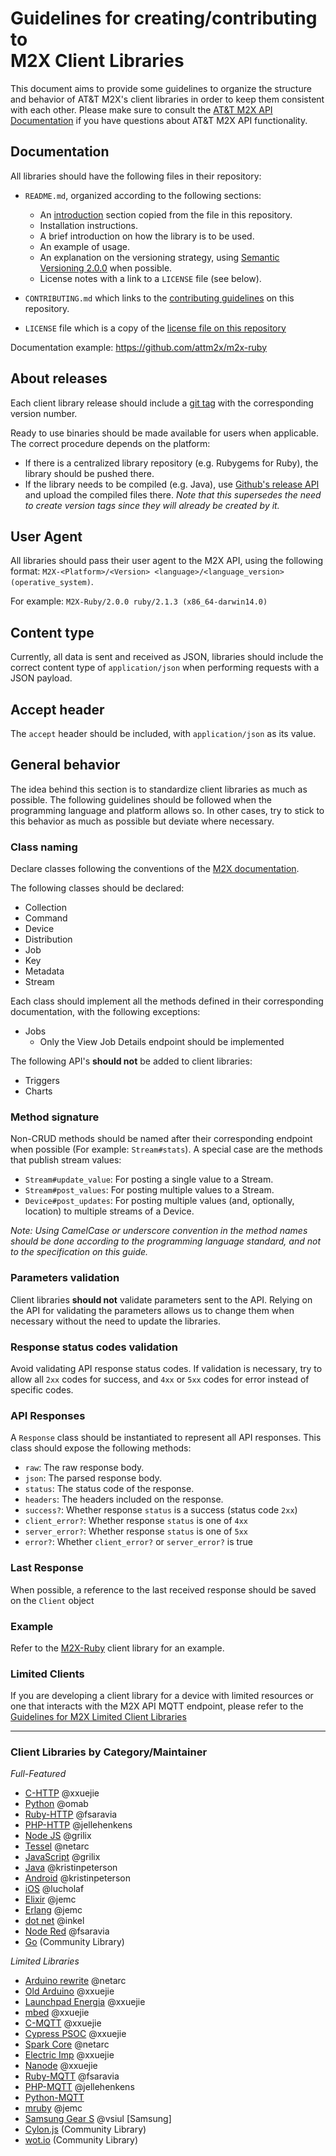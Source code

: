 # Guidelines for creating/contributing to <br />M2X Client Libraries

This document aims to provide some guidelines to organize the structure and behavior of AT&T M2X's client libraries in order to keep them consistent with each other. Please make sure to consult the [AT&T M2X API Documentation](https://m2x.att.com/developer/documentation/) if you have questions about AT&T M2X API functionality.

## Documentation

All libraries should have the following files in their repository:

- `README.md`, organized according to the following sections:
  - An [introduction](CLIENT-INTRODUCTION.md) section copied from the file in this repository.
  - Installation instructions.
  - A brief introduction on how the library is to be used.
  - An example of usage.
  - An explanation on the versioning strategy, using [Semantic Versioning 2.0.0](http://semver.org/) when possible.
  - License notes with a link to a `LICENSE` file (see below).

- `CONTRIBUTING.md` which links to the [contributing guidelines](CONTRIBUTING.md) on this repository.
- `LICENSE` file which is a copy of the [license file on this repository](LICENSE)

Documentation example: https://github.com/attm2x/m2x-ruby

## About releases

Each client library release should include a [git tag](http://git-scm.com/book/en/v2/Git-Basics-Tagging) with the corresponding version number.

Ready to use binaries should be made available for users when applicable. The correct procedure depends on the platform:
- If there is a centralized library repository (e.g. Rubygems for Ruby), the library should be pushed there.
- If the library needs to be compiled (e.g. Java), use [Github's release API](https://help.github.com/articles/creating-releases/) and upload the compiled files there. _Note that this supersedes the need to create version tags since they will already be created by it._

## User Agent

All libraries should pass their user agent to the M2X API, using the following format: `M2X-<Platform>/<Version> <language>/<language_version> (operative_system)`.

For example: `M2X-Ruby/2.0.0 ruby/2.1.3 (x86_64-darwin14.0)`

## Content type

Currently, all data is sent and received as JSON, libraries should include the correct content type of `application/json` when performing requests with a JSON payload.

## Accept header

The `accept` header should be included, with `application/json` as its value.

## General behavior

The idea behind this section is to standardize client libraries as much as possible. The following guidelines should be followed when the programming language and platform allows so. In other cases, try to stick to this behavior as much as possible but deviate where necessary.

### Class naming

Declare classes following the conventions of the [M2X documentation](https://m2x.att.com/developer/documentation/overview).

The following classes should be declared:
  - Collection
  - Command
  - Device
  - Distribution
  - Job
  - Key
  - Metadata
  - Stream

Each class should implement all the methods defined in their corresponding documentation, with the following exceptions:

  - Jobs
    - Only the View Job Details endpoint should be implemented

The following API's **should not** be added to client libraries:
  - Triggers
  - Charts

### Method signature

Non-CRUD methods should be named after their corresponding endpoint when possible (For example: `Stream#stats`). A special case are the methods that publish stream values:

- `Stream#update_value`: For posting a single value to a Stream.
- `Stream#post_values`: For posting multiple values to a Stream.
- `Device#post_updates`: For posting multiple values (and, optionally, location) to multiple streams of a Device.

_Note: Using CamelCase or underscore convention in the method names should be done according to the programming language standard, and not to the specification on this guide._

### Parameters validation

Client libraries **should not** validate parameters sent to the API. Relying on the API for validating the parameters allows us to change them when necessary without the need to update the libraries.

### Response status codes validation

Avoid validating API response status codes. If validation is necessary, try to allow all `2xx` codes for success, and `4xx` or `5xx` codes for error instead of specific codes.

### API Responses

A `Response` class should be instantiated to represent all API responses. This class should expose the following methods:
  - `raw`: The raw response body.
  - `json`: The parsed response body.
  - `status`: The status code of the response.
  - `headers`: The headers included on the response.
  - `success?`: Whether response `status` is a success (status code `2xx`)
  - `client_error?`: Whether response `status` is one of `4xx`
  - `server_error?`: Whether response `status` is one of `5xx`
  - `error?`: Whether `client_error?` or `server_error?` is true

### Last Response

When possible, a reference to the last received response should be saved on the `Client` object

### Example

Refer to the [M2X-Ruby](https://github.com/attm2x/m2x-ruby) client library for an example.

### Limited Clients

If you are developing a client library for a device with limited resources or one that interacts
with the M2X API MQTT endpoint, please refer to the [Guidelines for M2X Limited
Client Libraries](LIMITED-CLIENT-CONTRIBUTIONS.md)

*************************************************
### Client Libraries by Category/Maintainer

*Full-Featured*
- [C-HTTP](https://github.com/attm2x/m2x-c) @xxuejie
- [Python](https://github.com/attm2x/m2x-python) @omab
- [Ruby-HTTP](https://github.com/attm2x/m2x-ruby) @fsaravia
- [PHP-HTTP](https://github.com/attm2x/m2x-php) @jellehenkens
- [Node JS](https://github.com/attm2x/m2x-nodejs) @grilix
- [Tessel](https://github.com/attm2x/m2x-tessel) @netarc
- [JavaScript](https://github.com/attm2x/m2x-javascript) @grilix
- [Java](https://github.com/attm2x/m2x-java) @kristinpeterson
- [Android](https://github.com/attm2x/m2x-android) @kristinpeterson
- [iOS](https://github.com/attm2x/m2x-ios) @lucholaf
- [Elixir](https://github.com/attm2x/m2x-elixir) @jemc
- [Erlang](https://github.com/attm2x/m2x-erlang) @jemc
- [dot net](https://github.com/attm2x/m2x-dot-net) @inkel
- [Node Red](https://github.com/attm2x/node-red-m2x) @fsaravia
- [Go](https://github.com/jsgoecke/m2x-go) (Community Library)

*Limited Libraries*
- [Arduino rewrite](https://github.com/attm2x/m2x-arduino-rewrite) @netarc
- [Old Arduino](https://github.com/attm2x/m2x-arduino) @xxuejie
- [Launchpad Energia](https://github.com/attm2x/m2x-launchpad-energia) @xxuejie
- [mbed](https://github.com/attm2x/m2x-arm-mbed) @xxuejie
- [C-MQTT](https://github.com/attm2x/m2x-c-mqtt) @xxuejie
- [Cypress PSOC](https://github.com/attm2x/m2x-cypress-psoc) @xxuejie
- [Spark Core](https://github.com/attm2x/m2x-spark-core) @netarc
- [Electric Imp](https://github.com/attm2x/m2x-electric-imp) @xxuejie
- [Nanode](https://github.com/attm2x/m2x-nanode) @xxuejie
- [Ruby-MQTT](https://github.com/attm2x/m2x-ruby-mqtt) @fsaravia
- [PHP-MQTT](https://github.com/attm2x/m2x-php-mqtt) @jellehenkens
- [Python-MQTT](https://github.com/attm2x/m2x-python-mqtt)
- [mruby](https://github.com/attm2x/m2x-mruby) @jemc
- [Samsung Gear S](https://github.com/attm2x/m2x-gear-s)  @vsiul [Samsung]
- [Cylon.js](https://github.com/hybridgroup/cylon-m2x) (Community Library)
- [wot.io](https://github.com/WoTio/opifex.m2x) (Community Library)
